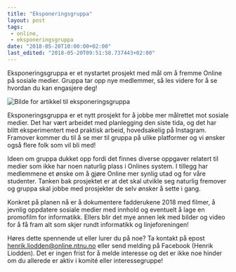 ```yaml
---
title: "Eksponeringsgruppa"
layout: post
tags: 
 - online,
 - eksponeringsgruppa
date: "2018-05-20T10:00:00+02:00"
last_edited: "2018-05-20T09:51:50.737443+02:00"
---
```

Eksponeringsgruppa er et nystartet prosjekt med mål om å fremme Online på sosiale medier. Gruppa tar opp nye medlemmer, så les videre for å se hvordan du kan engasjere deg!

![Bilde for artikkel til eksponeringsgruppa](https://online.ntnu.no/media/images/responsive/08627dea-0f6e-4487-a04b-c0dbfe4f3f47.png)

Eksponeringsgruppa er et nytt prosjekt for å jobbe mer målrettet mot sosiale medier. Det har vært arbeidet med planlegging den siste tida, og det har blitt eksperimentert med praktisk arbeid, hovedsakelig på Instagram. Framover kommer du til å se mer til gruppa på ulike platformer og vi ønsker også flere folk som vil bli med!

Ideen om gruppa dukket opp fordi det finnes diverse oppgaver relatert til medier som ikke har noen naturlig plass i Onlines system. I tillegg har medlemmene et ønske om å gjøre Online mer synlig utad og for våre studenter. Tanken bak prosjektet er at det skal utvikle seg naturlig fremover og gruppa skal jobbe med prosjekter de selv ønsker å sette i gang.

Konkret på planen nå er å dokumentere fadderukene 2018 med filmer, å jevnlig oppdatere sosiale medier med innhold og eventuelt å lage en promofilm for informatikk. Ellers blir det mye annen lek med bilder og video for å få fram alt som skjer rundt informatikk og linjeforeningen!

Høres dette spennende ut eller lurer du på noe? Ta kontakt på epost [henrik.liodden@online.ntnu.no](mailto:henrik.liodden@online.ntnu.no) eller send melding på Facebook (Henrik Liodden). Det er ingen frist for å melde interesse og det er ikke noe hinder om du allerede er aktiv i komité eller interessegruppe!